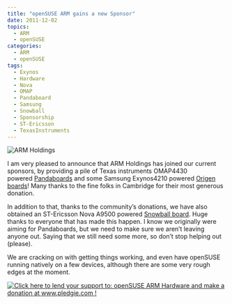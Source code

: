 ```yaml
---
title: "openSUSE ARM gains a new Sponsor"
date: 2011-12-02
topics:
  - ARM
  - openSUSE
categories:
  - ARM
  - openSUSE
tags:
  - Exynos
  - Hardware
  - Nova
  - OMAP
  - Pandaboard
  - Samsung
  - Snowball
  - Sponsorship
  - ST-Ericsson
  - TexasInstruments
---
```

![ARM Holdings][1]

 [1]: http://en.opensuse.org/images/thumb/1/1c/ARM_Logo.jpg/180px-ARM_Logo.jpg

I am very pleased to announce that ARM Holdings has joined our current sponsors, by providing a pile of Texas instruments OMAP4430 powered [Pandaboards][2] and some Samsung Exynos4210 powered [Origen boards][3]! Many thanks to the fine folks in Cambridge for their most generous donation.

 [2]: http://pandaboard.org/ "Ti based Pandaboard"
 [3]: http://www.origenboard.org/ "Samsung powered Origen boards"

In addition to that, thanks to the community’s donations, we have also obtained an ST-Ericsson Nova A9500 powered [Snowball board][4]. Huge thanks to everyone that has made this happen. I know we originally were aiming for Pandaboards, but we need to make sure we aren’t leaving anyone out. Saying that we still need some more, so don’t stop helping out (please).

 [4]: http://igloocommunity.org/ "ST-Ericsson powered Snowball board"

We are cracking on with getting things working, and even have openSUSE running natively on a few devices, although there are some very rough edges at the moment.

[![Click here to lend your support to: openSUSE ARM Hardware and make a donation at www.pledgie.com !][5]][6]

 [5]: http://www.pledgie.com/campaigns/16098.png?skin_name=chrome
 [6]: http://www.pledgie.com/campaigns/16098
